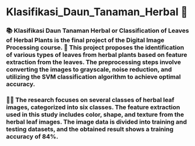 # Klasifikasi_Daun_Tanaman_Herbal :leaves:

### :books: Klasifikasi Daun Tanaman Herbal or Classification of Leaves of Herbal Plants is the final project of the Digital Image Processing course. :memo: This project proposes the identification of various types of leaves from herbal plants based on feature extraction from the leaves. The preprocessing steps involve converting the images to grayscale, noise reduction, and utilizing the SVM classification algorithm to achieve optimal accuracy. 

### :woman_technologist: The research focuses on several classes of herbal leaf images, categorized into six classes. The feature extraction used in this study includes color, shape, and texture from the herbal leaf images. The image data is divided into training and testing datasets, and the obtained result shows a training accuracy of 84%.
